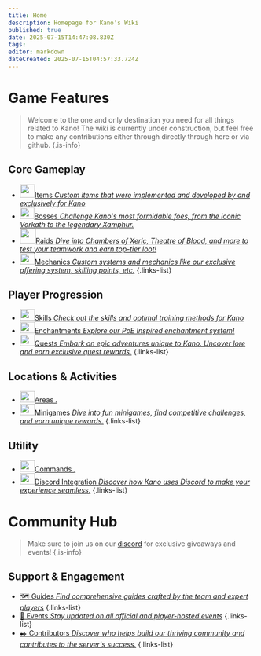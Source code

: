 ```yaml
---
title: Home
description: Homepage for Kano's Wiki
published: true
date: 2025-07-15T14:47:08.830Z
tags: 
editor: markdown
dateCreated: 2025-07-15T04:57:33.724Z
---
```


# Game Features
> Welcome to the one and only destination you need for all things related to Kano! The wiki is currently under construction, but feel free to make any contributions either through directly through here or via github. 
{.is-info}
## Core Gameplay
- [<img class="items" src="https://oldschool.runescape.wiki/images/Inventory.png?d4795" width="30" height="27">Items *Custom items that were implemented and developed by and exclusively for Kano*](/items/index)
- [<img class="bosses" src="https://oldschool.runescape.wiki/images/Vorki.png?03aa0" width="29" height="23">Bosses *Challenge Kano's most formidable foes, from the iconic Vorkath to the legendary Xamphur.*](/bosses/index)
- [<img class="raids" src="https://oldschool.runescape.wiki/images/Olmlet.png?d8722" width="32" height="30">Raids *Dive into Chambers of Xeric, Theatre of Blood, and more to test your teamwork and earn top-tier loot!*](/bosses/index)
- [<img class="mechanics" src="https://oldschool.runescape.wiki/images/Stats_icon.png?1b467" width="30" height="23">Mechanics *Custom systems and mechanics like our exclusive offering system, skilling points, etc.*](/custom/index)
{.links-list}
## Player Progression
- [<img class="skills" src="https://oldschool.runescape.wiki/images/Stats_icon.png?1b467" width="30" height="23">Skills *Check out the skills and optimal training methods for Kano*](/skilling/index)
- [<img class="enchantments" src="https://oldschool.runescape.wiki/images/Stats_icon.png?1b467" width="30" height="23">Enchantments *Explore our PoE Inspired enchantment system!*](/custom/index)
- [<img class="quests" src="https://oldschool.runescape.wiki/images/Stats_icon.png?1b467" width="30" height="23">Quests *Embark on epic adventures unique to Kano. Uncover lore and earn exclusive quest rewards.*](/quests/index)
{.links-list}
## Locations & Activities
- [<img class="areas" src="https://oldschool.runescape.wiki/images/Stats_icon.png?1b467" width="30" height="23">Areas *.*](/areas/index)
- [<img class="minigames" src="https://oldschool.runescape.wiki/images/Stats_icon.png?1b467" width="30" height="23">Minigames *Dive into fun minigames, find competitive challenges, and earn unique rewards.*](/minigames/index)
{.links-list}
## Utility
- [<img class="commands" src="https://oldschool.runescape.wiki/images/Stats_icon.png?1b467" width="30" height="23">Commands *.*](/commands/index)
- [<img class="discord" src="https://oldschool.runescape.wiki/images/Stats_icon.png?1b467" width="30" height="23">Discord Integration *Discover how Kano uses Discord to make your experience seamless.*](/discord/index)
{.links-list}
# Community Hub
> Make sure to join us on our <a href="https://discord.gg/uJvFgVPNsh">discord</a> for exclusive giveaways and events!
{.is-info}
## Support & Engagement
- [🗺️ Guides *Find comprehensive guides crafted by the team and expert players*](/guides/index)
{.links-list}
- [🎉 Events *Stay updated on all official and player-hosted events*](/events/index)
{.links-list}
- [✒️ Contributors *Discover who helps build our thriving community and contributes to the server's success.*](/contributors/index)
{.links-list}